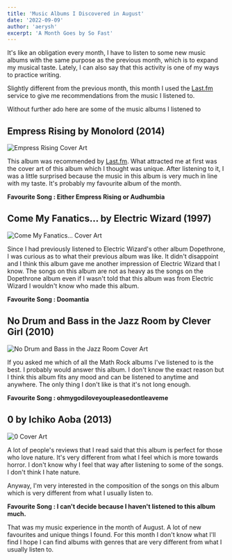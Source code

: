 ```yaml
---
title: 'Music Albums I Discovered in August'
date: '2022-09-09'
author: 'aerysh'
excerpt: 'A Month Goes by So Fast'
---
```


It's like an obligation every month, I have to listen to some new music albums with the same purpose as the previous month, which is to expand my musical taste. Lately, I can also say that this activity is one of my ways to practice writing.

Slightly different from the previous month, this month I used the [Last.fm](https://last.fm) service to give me recommendations from the music I listened to.

Without further ado here are some of the music albums I listened to

## Empress Rising by Monolord (2014)

![Empress Rising Cover Art](https://i.ibb.co/0MbRjrv/empress-rising.jpg)

This album was recommended by [Last.fm](https://last.fm). What attracted me at first was the cover art of this album which I thought was unique. After listening to it, I was a little surprised because the music in this album is very much in line with my taste. It's probably my favourite album of the month.

**Favourite Song : Either Empress Rising or Audhumbia**

## Come My Fanatics... by Electric Wizard (1997)

![Come My Fanatics... Cover Art](https://upload.wikimedia.org/wikipedia/en/c/ce/Come_My_Fanatics....jpg)

Since I had previously listened to Electric Wizard's other album Dopethrone, I was curious as to what their previous album was like. It didn't disappoint and I think this album gave me another impression of Electric Wizard that I know. The songs on this album are not as heavy as the songs on the Dopethrone album even if I wasn't told that this album was from Electric Wizard I wouldn't know who made this album.

**Favourite Song : Doomantia**

## No Drum and Bass in the Jazz Room by Clever Girl (2010)

![No Drum and Bass in the Jazz Room Cover Art](https://i.ibb.co/F5pkDzw/no-drum.jpg)

If you asked me which of all the Math Rock albums I've listened to is the best. I probably would answer this album. I don't know the exact reason but I think this album fits any mood and can be listened to anytime and anywhere. The only thing I don't like is that it's not long enough.

**Favourite Song : ohmygodiloveyoupleasedontleaveme**

## 0 by Ichiko Aoba (2013)

![0 Cover Art](https://i.ibb.co/MBm88Tv/image.jpg)

A lot of people's reviews that I read said that this album is perfect for those who love nature. It's very different from what I feel which is more towards horror. I don't know why I feel that way after listening to some of the songs. I don't think I hate nature.

Anyway, I'm very interested in the composition of the songs on this album which is very different from what I usually listen to.

**Favourite Song : I can't decide because I haven't listened to this album much.**

That was my music experience in the month of August. A lot of new favourites and unique things I found. For this month I don't know what I'll find I hope I can find albums with genres that are very different from what I usually listen to.